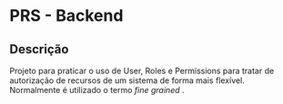 # PRS - Backend

## Descrição

Projeto para praticar o uso de User, Roles e Permissions para tratar de autorização de recursos de um sistema de forma mais flexível. Normalmente é utilizado o termo *fine grained* . 
